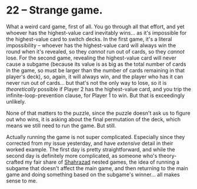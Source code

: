 # 22 &ndash; Strange game.
What a weird card game, first of all. You go through all that effort, and yet whoever has the highest-value card inevitably wins... as it's impossible for the highest-value card to switch decks. In the first game, it's a literal impossibility &ndash; whoever has the highest-value card will always win the round when it's revealed, so they _cannot_ run out of cards, so they _cannot_ lose. For the second game, revealing the highest-value card will never cause a subgame (because its value is as big as the total number of cards in the game, so must be larger than the number of cards remaining in that player's deck), so, again, it will always win, and the player who has it can never run out of cards... but that's not the only way to lose, so it is _theoretically_ possible if Player 2 has the highest-value card, and you trip the infinite-loop-prevention clause, for Player 1 to win. But that is exceedingly unlikely.

None of that matters to the puzzle, since the puzzle doesn't ask us to figure out who wins, it is asking about the final permutation of the deck, which means we still need to run the game. But still.

Actually running the game is not super complicated. Especially since they corrected from my issue yesterday, and have _extensive_ detail in their worked example. The first day is pretty straightforward, and while the second day is definitely more complicated, as someone who's theory-crafted my fair share of [Shahrazad](https://scryfall.com/card/arn/10/shahrazad) nested games, the idea of running a subgame that doesn't affect the main game, and then returning to the main game and doing something based on the subgame's winner... all makes sense to me.
